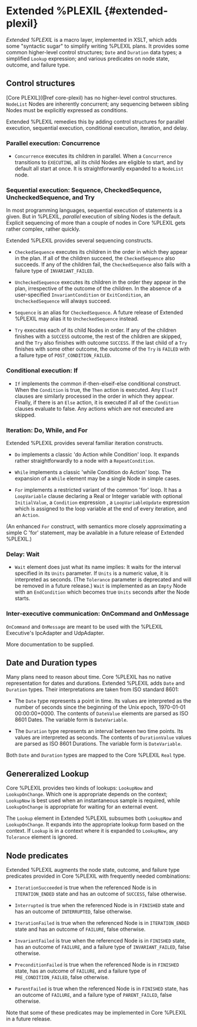 # Extended %PLEXIL {#extended-plexil}

*Extended %PLEXIL* is a macro layer, implemented in XSLT, which adds
some "syntactic sugar" to simplify writing %PLEXIL plans.  It provides
some common higher-level control structures; `Date` and `Duration`
data types; a simplified `Lookup` expression; and various predicates
on node state, outcome, and failure type.

## Control structures

[Core PLEXIL](@ref core-plexil) has no higher-level control
structures.  `NodeList` Nodes are inherently concurrent; any
sequencing between sibling Nodes must be explicitly expressed as
conditions.

Extended %PLEXIL remedies this by adding control structures for
parallel execution, sequential execution, conditional execution,
iteration, and delay.

### Parallel execution: Concurrence

- `Concurrence` executes its children in parallel.  When a
  `Concurrence` transitions to `EXECUTING`, all its child Nodes are
  eligible to start, and by default all start at once.  It is
  straightforwardly expanded to a `NodeList` node.

### Sequential execution: Sequence, CheckedSequence, UncheckedSequence, and Try

In most programming languages, sequential execution of statements is a
given.  But in %PLEXIL, *parallel* execution of sibling Nodes is the
default.  Explicit sequencing of more than a couple of nodes in Core
%PLEXIL gets rather complex, rather quickly.

Extended %PLEXIL provides several sequencing constructs.

- `CheckedSequence` executes its children in the order in which they
  appear in the plan.  If all of the children succeed, the
  `CheckedSequence` also succeeds.  If any of the children fail, the
  `CheckedSequence` also fails with a failure type of
  `INVARIANT_FAILED`.


- `UncheckedSequence` executes its children in the order they appear
  in the plan, irrespective of the outcome of the children.  In the
  absence of a user-specified `InvariantCondition` or `ExitCondition`,
  an `UncheckedSequence` will always succeed.

- `Sequence` is an alias for `CheckedSequence`.  A future release of
  Extended %PLEXIL may alias it to `UncheckedSequence` instead.

- `Try` executes each of its child Nodes in order.  If any of the
  children finishes with a `SUCCESS` outcome, the rest of the children
  are skipped, and the `Try` also finishes with outcome `SUCCESS`.  If
  the last child of a `Try` finishes with some other outcome, the
  outcome of the `Try` is `FAILED` with a failure type of
  `POST_CONDITION_FAILED`.

### Conditional execution: If

- `If` implements the common if-then-elseif-else conditional
  construct.  When the `Condition` is true, the `Then` action is
  executed.  Any `ElseIf` clauses are similarly processed in the
  order in which they appear.  Finally, if there is an `Else` action,
  it is executed if all of the `Condition` clauses evaluate to false.
  Any actions which are not executed are skipped.

### Iteration: Do, While, and For

Extended %PLEXIL provides several familiar iteration constructs.

- `Do` implements a classic 'do Action while Condition' loop.  It
  expands rather straightforwardly to a node with a `RepeatCondition`.

- `While` implements a classic 'while Condition do Action' loop.  The
  expansion of a `While` element may be a single Node in simple
  cases.

- `For` implements a restricted variant of the common 'for' loop.  It
  has a `LoopVariable` clause declaring a Real or Integer variable
  with optional `InitialValue`, a `Condition` expression , a
  `LoopVariableUpdate` expression which is assigned to the loop
  variable at the end of every iteration, and an `Action`.

(An enhanced `For` construct, with semantics more closely
approximating a simple C 'for' statement, may be available in a future
release of Extended %PLEXIL.)

### Delay: Wait

- `Wait` element does just what its name implies: It waits for the
  interval specified in its `Units` parameter.  If `Units` is a
  numeric value, it is interpreted as seconds.  (The `Tolerance`
  parameter is deprecated and will be removed in a future release.)
  `Wait` is implemented as an `Empty` Node with an `EndCondition`
  which becomes true `Units` seconds after the Node starts.

### Inter-executive communication: OnCommand and OnMessage

`OnCommand` and `OnMessage` are meant to be used with the %PLEXIL
Executive's IpcAdapter and UdpAdapter.

More documentation to be supplied.

## Date and Duration types

Many plans need to reason about time.  Core %PLEXIL has no native
representation for dates and durations.  Extended %PLEXIL adds `Date`
and `Duration` types.  Their interpretations are taken from ISO
standard 8601:

- The `Date` type represents a point in time.  Its values are
  interpreted as the number of seconds since the beginning of the Unix
  epoch, 1970-01-01 00:00:00+0000.  The contents of `DateValue`
  elements are parsed as ISO 8601 Dates.  The variable form is
  `DateVariable`.

- The `Duration` type represents an interval between two time points.
  Its values are interpreted as seconds.  The contents of
  `DurationValue` values are parsed as ISO 8601 Durations.  The
  variable form is `DateVariable`.

Both `Date` and `Duration` types are mapped to the Core %PLEXIL `Real`
type.

## Genereralized Lookup

Core %PLEXIL provides two kinds of lookups: `LookupNow` and
`LookupOnChange`.  Which one is appropriate depends on the context;
`LookupNow` is best used when an instantaneous sample is required,
while `LookupOnChange` is appropriate for waiting for an external
event.

The `Lookup` element in Extended %PLEXIL subsumes both `LookupNow` and
`LookupOnChange`.  It expands into the appropriate lookup form based
on the context.  If `Lookup` is in a context where it is expanded to
`LookupNow`, any `Tolerance` element is ignored.

## Node predicates

Extended %PLEXIL augments the node state, outcome, and failure type
predicates provided in Core %PLEXIL with frequently needed
combinations:

- `IterationSucceeded` is true when the referenced Node is in
  `ITERATION_ENDED` state and has an outcome of `SUCCESS`, false
  otherwise.

- `Interrupted` is true when the referenced Node is in `FINISHED`
  state and has an outcome of `INTERRUPTED`, false otherwise.

- `IterationFailed` is true when the referenced Node is in
  `ITERATION_ENDED` state and has an outcome of `FAILURE`, false
  otherwise.

- `InvariantFailed` is true when the referenced Node is in `FINISHED`
  state, has an outcome of `FAILURE`, and a failure type of
  `INVARIANT_FAILED`, false otherwise.

- `PreconditionFailed` is true when the referenced Node is in `FINISHED`
  state, has an outcome of `FAILURE`, and a failure type of
  `PRE_CONDITION_FAILED`, false otherwise.

- `ParentFailed` is true when the referenced Node is in `FINISHED`
  state, has an outcome of `FAILURE`, and a failure type of
  `PARENT_FAILED`, false otherwise.

Note that some of these predicates may be implemented in Core %PLEXIL
in a future release.
